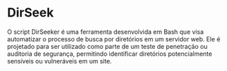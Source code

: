 # DirSeek
O script DirSeeker é uma ferramenta desenvolvida em Bash que visa automatizar o processo de busca por diretórios em um servidor web. Ele é projetado para ser utilizado como parte de um teste de penetração ou auditoria de segurança, permitindo identificar diretórios potencialmente sensíveis ou vulneráveis em um site.
